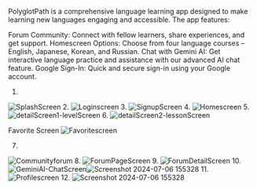 PolyglotPath is a comprehensive language learning app designed to make learning new languages engaging and accessible. The app features:

Forum Community: Connect with fellow learners, share experiences, and get support.
Homescreen Options: Choose from four language courses – English, Japanese, Korean, and Russian.
Chat with Gemini AI: Get interactive language practice and assistance with our advanced AI chat feature.
Google Sign-In: Quick and secure sign-in using your Google account.


1.
  ![SplashScreen](https://github.com/nchola/v1.polyglotpath/assets/108863217/47cb3605-7a32-4355-9a39-32c125120c39)
2.
  ![Loginscreen](https://github.com/nchola/v1.polyglotpath/assets/108863217/bc536d91-2f5b-4ff6-bd49-c8e310cc1d60)
3.
  ![SignupScreen](https://github.com/nchola/v1.polyglotpath/assets/108863217/eb19c99d-1e9f-4714-a1aa-16cd3df7ad23)
4.
  ![Homescreen](https://github.com/nchola/v1.polyglotpath/assets/108863217/d045842c-951d-409b-bd7d-575d9331bd9b)
5.
  ![detailScreen1-levelScreen](https://github.com/nchola/v1.polyglotpath/assets/108863217/063a0692-1682-421c-8186-bb13bfe3527f)
6.
  ![detailScreen2-lessonScreen](https://github.com/nchola/v1.polyglotpath/assets/108863217/023866c3-6905-4c98-8dee-48f3b8825fc7)



Favorite Screen
![Favoritescreen](https://github.com/nchola/v1.polyglotpath/assets/108863217/3f0e283a-e1d0-46f6-abb9-2cad01d36490)

7.
  ![Communityforum](https://github.com/nchola/v1.polyglotpath/assets/108863217/abc4c4b3-0d38-42ca-bdbb-93f8fc07064c)
8.
  ![ForumPageScreen](https://github.com/nchola/v1.polyglotpath/assets/108863217/35affdff-2010-4b17-bf8b-0ceee547b7fb)
9.
  ![ForumDetailScreen](https://github.com/nchola/v1.polyglotpath/assets/108863217/b2702f4e-1628-4b53-9dee-1f2b4dde809d)
10.
  ![GeminiAI-ChatScreen](https://github.com/nchola/v1.polyglotpath/assets/108863217/32dd1d80-afd6-4559-8985-8cab4158d613)![Screenshot 2024-07-06 155328](https://github.com/nchola/v1.polyglotpath/assets/108863217/8ad11fd5-07a9-4643-88db-e61dea3766ad)
11.
   ![Profilescreen](https://github.com/nchola/v1.polyglotpath/assets/108863217/0afac930-0a30-4e84-a4bf-b9690dc59baa)
12.
   ![Screenshot 2024-07-06 155328](https://github.com/nchola/v1.polyglotpath/assets/108863217/aec0ad30-1d01-420e-99ec-248dda411546)
